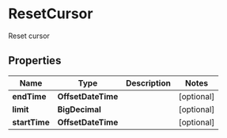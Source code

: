 

# ResetCursor

Reset cursor

## Properties

| Name | Type | Description | Notes |
|------------ | ------------- | ------------- | -------------|
|**endTime** | **OffsetDateTime** |  |  [optional] |
|**limit** | **BigDecimal** |  |  [optional] |
|**startTime** | **OffsetDateTime** |  |  [optional] |



